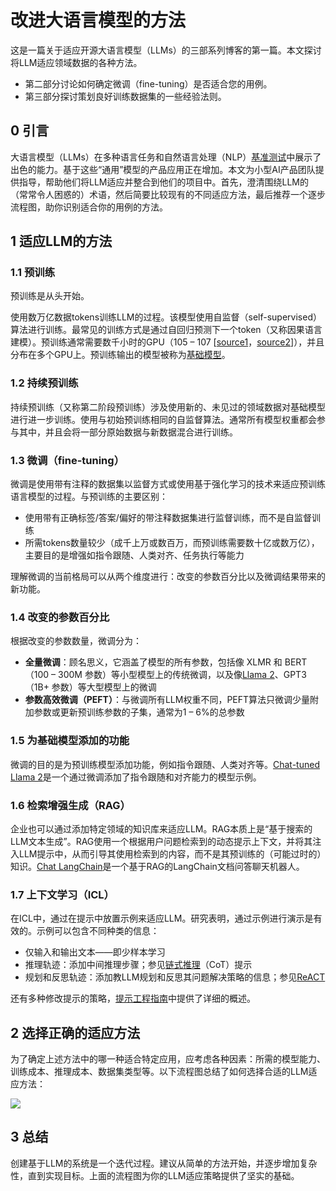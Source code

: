 # 改进大语言模型的方法

这是一篇关于适应开源大语言模型（LLMs）的三部系列博客的第一篇。本文探讨将LLM适应领域数据的各种方法。

- 第二部分讨论如何确定微调（fine-tuning）是否适合您的用例。
- 第三部分探讨策划良好训练数据集的一些经验法则。

## 0 引言

大语言模型（LLMs）在多种语言任务和自然语言处理（NLP）[基准测试](https://huggingface.co/spaces/HuggingFaceH4/open_llm_leaderboard)中展示了出色的能力。基于这些“通用”模型的产品应用正在增加。本文为小型AI产品团队提供指导，帮助他们将LLM适应并整合到他们的项目中。首先，澄清围绕LLM的（常常令人困惑的）术语，然后简要比较现有的不同适应方法，最后推荐一个逐步流程图，助你识别适合你的用例的方法。

## 1 适应LLM的方法

### 1.1 预训练

预训练是从头开始。

使用数万亿数据tokens训练LLM的过程。该模型使用自监督（self-supervised）算法进行训练。最常见的训练方式是通过自回归预测下一个token（又称因果语言建模）。预训练通常需要数千小时的GPU（105 – 107 [[source1](https://research.nvidia.com/publication/2023-10_chipnemo-domain-adapted-llms-chip-design)，[source2](https://arxiv.org/abs/2307.09288)]），并且分布在多个GPU上。预训练输出的模型被称为[基础模型](https://blogs.nvidia.com/blog/what-are-foundation-models/)。

### 1.2 持续预训练

持续预训练（又称第二阶段预训练）涉及使用新的、未见过的领域数据对基础模型进行进一步训练。使用与初始预训练相同的自监督算法。通常所有模型权重都会参与其中，并且会将一部分原始数据与新数据混合进行训练。

### 1.3 微调（fine-tuning）

微调是使用带有注释的数据集以监督方式或使用基于强化学习的技术来适应预训练语言模型的过程。与预训练的主要区别：

- 使用带有正确标签/答案/偏好的带注释数据集进行监督训练，而不是自监督训练
- 所需tokens数量较少（成千上万或数百万，而预训练需要数十亿或数万亿），主要目的是增强如指令跟随、人类对齐、任务执行等能力

理解微调的当前格局可以从两个维度进行：改变的参数百分比以及微调结果带来的新功能。

### 1.4 改变的参数百分比

根据改变的参数数量，微调分为：

- **全量微调**：顾名思义，它涵盖了模型的所有参数，包括像 XLMR 和 BERT（100 – 300M 参数）等小型模型上的传统微调，以及像[Llama 2](https://ai.meta.com/blog/llama-2/)、GPT3（1B+ 参数）等大型模型上的微调
- **参数高效微调（PEFT）**：与微调所有LLM权重不同，PEFT算法只微调少量附加参数或更新预训练参数的子集，通常为1 – 6%的总参数

### 1.5 为基础模型添加的功能

微调的目的是为预训练模型添加功能，例如指令跟随、人类对齐等。[Chat-tuned Llama 2](https://arxiv.org/abs/2307.09288)是一个通过微调添加了指令跟随和对齐能力的模型示例。

### 1.6 检索增强生成（RAG）

企业也可以通过添加特定领域的知识库来适应LLM。RAG本质上是“基于搜索的LLM文本生成”。RAG使用一个根据用户问题检索到的动态提示上下文，并将其注入LLM提示中，从而引导其使用检索到的内容，而不是其预训练的（可能过时的）知识。[Chat LangChain](https://chat.langchain.com/)是一个基于RAG的LangChain文档问答聊天机器人。

### 1.7 上下文学习（ICL）

在ICL中，通过在提示中放置示例来适应LLM。研究表明，通过示例进行演示是有效的。示例可以包含不同种类的信息：

- 仅输入和输出文本——即少样本学习
- 推理轨迹：添加中间推理步骤；参见[链式推理](https://arxiv.org/abs/2201.11903)（CoT）提示
- 规划和反思轨迹：添加教LLM规划和反思其问题解决策略的信息；参见[ReACT](https://arxiv.org/abs/2210.03629)

还有多种修改提示的策略，[提示工程指南](https://www.promptingguide.ai/)中提供了详细的概述。

## 2 选择正确的适应方法

为了确定上述方法中的哪一种适合特定应用，应考虑各种因素：所需的模型能力、训练成本、推理成本、数据集类型等。以下流程图总结了如何选择合适的LLM适应方法：

![](https://my-img.javaedge.com.cn/javaedge-blog/2024/09/b5d6af3fdbf4f9d505f512b22b5196c6.png)

## 3 总结

创建基于LLM的系统是一个迭代过程。建议从简单的方法开始，并逐步增加复杂性，直到实现目标。上面的流程图为你的LLM适应策略提供了坚实的基础。